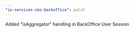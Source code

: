 ```yaml
---
"io-services-cms-backoffice": patch
---
```


Added "isAggregator" handling in BackOffice User Session
